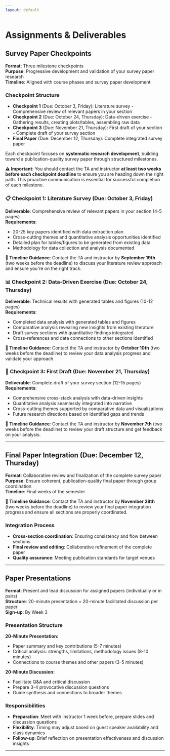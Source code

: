 ```yaml
---
layout: default
---
```


# Assignments & Deliverables


## Survey Paper Checkpoints

**Format**: Three milestone checkpoints  
**Purpose**: Progressive development and validation of your survey paper research  
**Timeline**: Aligned with course phases and survey paper development

### Checkpoint Structure
- **Checkpoint 1** (Due: October 3, Friday): Literature survey - Comprehensive review of relevant papers in your section
- **Checkpoint 2** (Due: October 24, Thursday): Data-driven exercise - Gathering results, creating plots/tables, assembling raw data  
- **Checkpoint 3** (Due: November 21, Thursday): First draft of your section - Complete draft of your survey section
- **Final Paper** (Due: December 12, Thursday): Complete integrated survey paper

Each checkpoint focuses on **systematic research development**, building toward a publication-quality survey paper through structured milestones.

**⚠️ Important**: You should contact the TA and instructor **at least two weeks before each checkpoint deadline** to ensure you are heading down the right path. This proactive communication is essential for successful completion of each milestone.

### 📋 Checkpoint 1: Literature Survey (Due: October 3, Friday)

**Deliverable**: Comprehensive review of relevant papers in your section (4-5 pages)  
**Requirements**:
- 20-25 key papers identified with data extraction plan
- Cross-cutting themes and quantitative analysis opportunities identified
- Detailed plan for tables/figures to be generated from existing data
- Methodology for data collection and analysis documented

**📅 Timeline Guidance**: Contact the TA and instructor by **September 19th** (two weeks before the deadline) to discuss your literature review approach and ensure you're on the right track.

### 📊 Checkpoint 2: Data-Driven Exercise (Due: October 24, Thursday)

**Deliverable**: Technical results with generated tables and figures (10-12 pages)  
**Requirements**:
- Completed data analysis with generated tables and figures
- Comparative analysis revealing new insights from existing literature
- Draft survey sections with quantitative findings integrated
- Cross-references and data connections to other sections identified

**📅 Timeline Guidance**: Contact the TA and instructor by **October 10th** (two weeks before the deadline) to review your data analysis progress and validate your approach.

### 📖 Checkpoint 3: First Draft (Due: November 21, Thursday)

**Deliverable**: Complete draft of your survey section (12-15 pages)  
**Requirements**:
- Comprehensive cross-stack analysis with data-driven insights
- Quantitative analysis seamlessly integrated into narrative
- Cross-cutting themes supported by comparative data and visualizations
- Future research directions based on identified gaps and trends

**📅 Timeline Guidance**: Contact the TA and instructor by **November 7th** (two weeks before the deadline) to review your draft structure and get feedback on your analysis.

---

## Final Paper Integration (Due: December 12, Thursday)

**Format**: Collaborative review and finalization of the complete survey paper  
**Purpose**: Ensure coherent, publication-quality final paper through group coordination  
**Timeline**: Final weeks of the semester

**📅 Timeline Guidance**: Contact the TA and instructor by **November 28th** (two weeks before the deadline) to review your final paper integration progress and ensure all sections are properly coordinated.

### Integration Process
- **Cross-section coordination**: Ensuring consistency and flow between sections
- **Final review and editing**: Collaborative refinement of the complete paper
- **Quality assurance**: Meeting publication standards for target venues

---

## Paper Presentations

**Format**: Present and lead discussion for assigned papers (individually or in pairs)  
**Structure**: 20-minute presentation + 20-minute facilitated discussion per paper  
**Sign-up**: By Week 3

### Presentation Structure
**20-Minute Presentation:**
- Paper summary and key contributions (5-7 minutes)
- Critical analysis: strengths, limitations, methodology issues (8-10 minutes)
- Connections to course themes and other papers (3-5 minutes)

**20-Minute Discussion:**
- Facilitate Q&A and critical discussion
- Prepare 3-4 provocative discussion questions
- Guide synthesis and connections to broader themes

### Responsibilities
- **Preparation**: Meet with instructor 1 week before, prepare slides and discussion questions
- **Flexibility**: Timing may adjust based on guest speaker availability and class dynamics
- **Follow-up**: Brief reflection on presentation effectiveness and discussion insights

---


